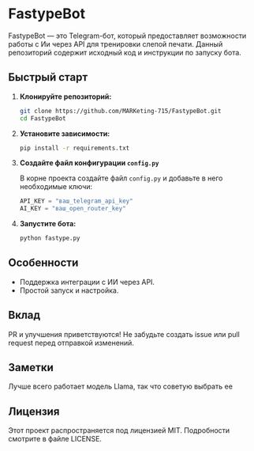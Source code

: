 # FastypeBot

FastypeBot — это Telegram-бот, который предоставляет возможности работы с Ии через API для тренировки слепой печати. Данный репозиторий содержит исходный код и инструкции по запуску бота.

## Быстрый старт

1. **Клонируйте репозиторий:**
   ```bash
   git clone https://github.com/MARKeting-715/FastypeBot.git
   cd FastypeBot
   ```

2. **Установите зависимости:**
   ```bash
   pip install -r requirements.txt
   ```

3. **Создайте файл конфигурации `config.py`**

   В корне проекта создайте файл `config.py` и добавьте в него необходимые ключи:

   ```python
   API_KEY = "ваш_telegram_api_key"
   AI_KEY = "ваш_open_router_key"
   ```

4. **Запустите бота:**
   ```bash
   python fastype.py
   ```

## Особенности

- Поддержка интеграции с ИИ через API.
- Простой запуск и настройка.

## Вклад

PR и улучшения приветствуются! Не забудьте создать issue или pull request перед отправкой изменений.

## Заметки

Лучше всего работает модель Llama, так что советую выбрать ее

## Лицензия

Этот проект распространяется под лицензией MIT. Подробности смотрите в файле LICENSE.
